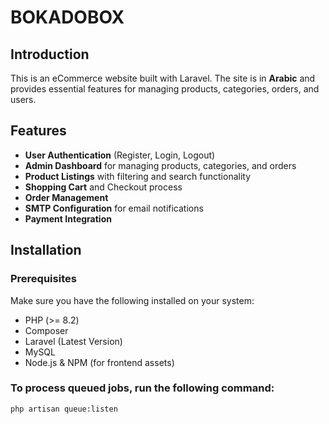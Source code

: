 # BOKADOBOX 

## Introduction
This is an eCommerce website built with Laravel. The site is in **Arabic** and provides essential features for managing products, categories, orders, and users.

## Features
- **User Authentication** (Register, Login, Logout)
- **Admin Dashboard** for managing products, categories, and orders
- **Product Listings** with filtering and search functionality
- **Shopping Cart** and Checkout process
- **Order Management**
- **SMTP Configuration** for email notifications
- **Payment Integration** 

## Installation

### Prerequisites
Make sure you have the following installed on your system:
- PHP (>= 8.2)
- Composer
- Laravel (Latest Version)
- MySQL
- Node.js & NPM (for frontend assets)

### To process queued jobs, run the following command:
```
php artisan queue:listen
```
